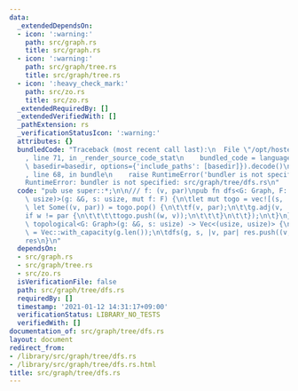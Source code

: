 ```yaml
---
data:
  _extendedDependsOn:
  - icon: ':warning:'
    path: src/graph.rs
    title: src/graph.rs
  - icon: ':warning:'
    path: src/graph/tree.rs
    title: src/graph/tree.rs
  - icon: ':heavy_check_mark:'
    path: src/zo.rs
    title: src/zo.rs
  _extendedRequiredBy: []
  _extendedVerifiedWith: []
  _pathExtension: rs
  _verificationStatusIcon: ':warning:'
  attributes: {}
  bundledCode: "Traceback (most recent call last):\n  File \"/opt/hostedtoolcache/Python/3.9.1/x64/lib/python3.9/site-packages/onlinejudge_verify/documentation/build.py\"\
    , line 71, in _render_source_code_stat\n    bundled_code = language.bundle(stat.path,\
    \ basedir=basedir, options={'include_paths': [basedir]}).decode()\n  File \"/opt/hostedtoolcache/Python/3.9.1/x64/lib/python3.9/site-packages/onlinejudge_verify/languages/user_defined.py\"\
    , line 68, in bundle\n    raise RuntimeError('bundler is not specified: {}'.format(path.as_posix()))\n\
    RuntimeError: bundler is not specified: src/graph/tree/dfs.rs\n"
  code: "pub use super::*;\n\n/// f: (v, par)\npub fn dfs<G: Graph, F: FnMut(usize,\
    \ usize)>(g: &G, s: usize, mut f: F) {\n\tlet mut togo = vec![(s, !0)];\n\twhile\
    \ let Some((v, par)) = togo.pop() {\n\t\tf(v, par);\n\t\tg.adj(v, |w| {\n\t\t\t\
    if w != par {\n\t\t\t\ttogo.push((w, v));\n\t\t\t}\n\t\t});\n\t}\n}\n\npub fn\
    \ topological<G: Graph>(g: &G, s: usize) -> Vec<(usize, usize)> {\n\tlet mut res\
    \ = Vec::with_capacity(g.len());\n\tdfs(g, s, |v, par| res.push((v, par)));\n\t\
    res\n}\n"
  dependsOn:
  - src/graph.rs
  - src/graph/tree.rs
  - src/zo.rs
  isVerificationFile: false
  path: src/graph/tree/dfs.rs
  requiredBy: []
  timestamp: '2021-01-12 14:31:17+09:00'
  verificationStatus: LIBRARY_NO_TESTS
  verifiedWith: []
documentation_of: src/graph/tree/dfs.rs
layout: document
redirect_from:
- /library/src/graph/tree/dfs.rs
- /library/src/graph/tree/dfs.rs.html
title: src/graph/tree/dfs.rs
---
```

